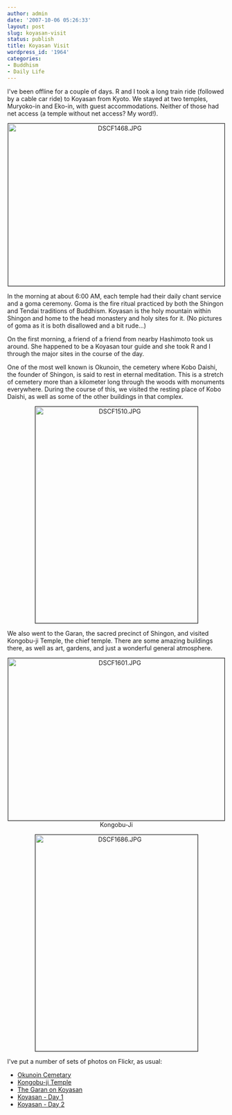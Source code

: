 ```yaml
---
author: admin
date: '2007-10-06 05:26:33'
layout: post
slug: koyasan-visit
status: publish
title: Koyasan Visit
wordpress_id: '1964'
categories:
- Buddhism
- Daily Life
---
```

I've been offline for a couple of days. R and I took a long train ride (followed by a cable car ride) to Koyasan from Kyoto. We stayed at two temples, Muryoko-in and Eko-in, with guest accommodations. Neither of those had net access (a temple without net access? My word!).
<p style="text-align: center"><a href="http://www.flickr.com/photos/albill/1494325397/" title="Photo Sharing"><img src="http://farm3.static.flickr.com/2149/1494325397_9aea656ca9.jpg" width="500" height="375" border="1" alt="DSCF1468.JPG" /></a></p>
In the morning at about 6:00 AM, each temple had their daily chant service and a goma ceremony. Goma is the fire ritual practiced by both the Shingon and Tendai traditions of Buddhism. Koyasan is the holy mountain within Shingon and home to the head monastery and holy sites for it. (No pictures of goma as it is both disallowed and a bit rude...)

On the first morning, a friend of a friend from nearby Hashimoto took us around. She happened to be a Koyasan tour guide and she took R and I through the major sites in the course of the day.

One of the most well known is Okunoin, the cemetery where Kobo Daishi, the founder of Shingon, is said to rest in eternal meditation. This is a stretch of cemetery more than a kilometer long through the woods with monuments everywhere. During the course of this, we visited the resting place of Kobo Daishi, as well as some of the other buildings in that complex.
<p style="text-align: center"><a href="http://www.flickr.com/photos/albill/1494367757/" title="Photo Sharing"><img src="http://farm3.static.flickr.com/2124/1494367757_8f1c0e421f.jpg" alt="DSCF1510.JPG" border="1" height="500" width="375" /></a></p>
We also went to the Garan, the sacred precinct of Shingon, and visited Kongobu-ji Temple, the chief temple. There are some amazing buildings there, as well as art, gardens, and just a wonderful general atmosphere.

<p style="text-align: center"><a href="http://www.flickr.com/photos/albill/1495316110/" title="Photo Sharing"><img src="http://farm3.static.flickr.com/2204/1495316110_cdd95d394c.jpg" alt="DSCF1601.JPG" border="1" height="375" width="500" /></a>
Kongobu-Ji
<p style="text-align: center"><a href="http://www.flickr.com/photos/albill/1495384278/" title="Photo Sharing"><img src="http://farm3.static.flickr.com/2271/1495384278_54f0721973.jpg" alt="DSCF1686.JPG" border="1" height="500" width="375" /></a></p>
I've put a number of sets of photos on Flickr, as usual:
<ul>
	<li><a href="http://www.flickr.com/photos/albill/sets/72157602286686925/">Okunoin Cemetary</a></li>
	<li><a href="http://www.flickr.com/photos/albill/sets/72157602286769997/">Kongobu-ji Temple</a></li>
	<li><a href="http://www.flickr.com/photos/albill/sets/72157602286832917/">The Garan on Koyasan</a></li>
	<li><a href="http://www.flickr.com/photos/albill/sets/72157602286530891/">Koyasan - Day 1</a></li>
	<li><a href="http://www.flickr.com/photos/albill/sets/72157602280765752/">Koyasan - Day 2</a></li>
</ul>

